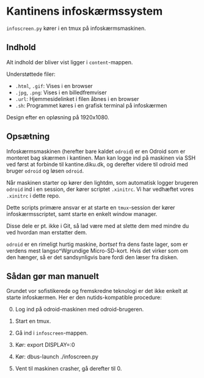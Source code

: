 Kantinens infoskærmssystem
==========================

`infoscreen.py` kører i en tmux på infoskærmsmaskinen.

Indhold
-------

Alt indhold der bliver vist ligger i `content`-mappen.

Understøttede filer:

  * `.html`, `.gif`: Vises i en browser
  * `.jpg`, `.png`: Vises i en billedfremviser
  * `.url`: Hjemmesidelinket i filen åbnes i en browser
  * `.sh`: Programmet køres i en grafisk terminal på infoskærmen

Design efter en opløsning på 1920x1080.

Opsætning
---------

Infoskærmsmaskinen (herefter bare kaldet `odroid`) er en Odroid som er
monteret bag skærmen i kantinen.  Man kan logge ind på maskinen via
SSH ved først at forbinde til kantine.diku.dk, og derefter videre til
odroid med bruger `odroid` og løsen `odroid`.

Når maskinen starter op kører den lightdm, som automatisk logger
brugeren `odroid` ind i en session, der kører scriptet `.xinitrc`.
Vi har vedhæftet vores `.xinitrc` i dette repo.

Dette scripts primære ansvar er at starte en `tmux`-session der kører
infoskærmsscriptet, samt starte en enkelt window manager.

Disse dele er pt. ikke i Git, så lad være med at slette dem med mindre
du ved hvordan man erstatter dem.

`odroid` er en rimeligt hurtig maskine, *bortset* fra dens faste
lager, som er verdens mest langso^Wgrundige Micro-SD-kort.  Hvis det
virker som om den hænger, så er det sandsynligvis bare fordi den læser
fra disken.

Sådan gør man manuelt
---------------------

Grundet vor sofistikerede og fremskredne teknologi er det ikke enkelt
at starte infoskærmen.  Her er den nutids-kompatible procedure:

  0) Log ind på odroid-maskinen med odroid-brugeren.

  1) Start en tmux.

  2) Gå ind i `infoscreen`-mappen.

  3) Kør: export DISPLAY=:0

  4) Kør: dbus-launch ./infoscreen.py

  5) Vent til maskinen crasher, gå derefter til 0.
